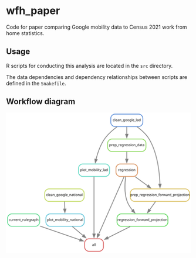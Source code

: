 # wfh_paper

Code for paper comparing Google mobility data to Census 2021 work from home statistics.

## Usage

R scripts for conducting this analysis are located in the `src` directory.

The data dependencies and dependency relationships between scripts are defined in the `Snakefile`.

## Workflow diagram

![](./rulegraph.svg)